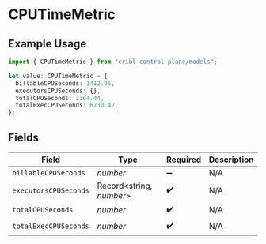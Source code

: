 # CPUTimeMetric

## Example Usage

```typescript
import { CPUTimeMetric } from "cribl-control-plane/models";

let value: CPUTimeMetric = {
  billableCPUSeconds: 1412.06,
  executorsCPUSeconds: {},
  totalCPUSeconds: 3364.44,
  totalExecCPUSeconds: 6730.42,
};
```

## Fields

| Field                    | Type                     | Required                 | Description              |
| ------------------------ | ------------------------ | ------------------------ | ------------------------ |
| `billableCPUSeconds`     | *number*                 | :heavy_minus_sign:       | N/A                      |
| `executorsCPUSeconds`    | Record<string, *number*> | :heavy_check_mark:       | N/A                      |
| `totalCPUSeconds`        | *number*                 | :heavy_check_mark:       | N/A                      |
| `totalExecCPUSeconds`    | *number*                 | :heavy_check_mark:       | N/A                      |
